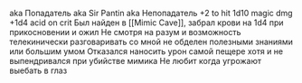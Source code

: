 aka Попадатель aka Sir Pantin aka Непопадатель
+2 to hit 1d10 magic dmg +1d4 acid on crit 
Был найден в [[Mimic Cave]], забрал крови на 1d4 при прикосновении и ожил
Не смотря на разум и возможность телекинически разговаривать со мной не обделен полезными знаниями или большим умом
Отказался наносить урон самой пещере хотя и не выпендривался при убийстве мимика
Не любит когда угрожают выебать в глаз